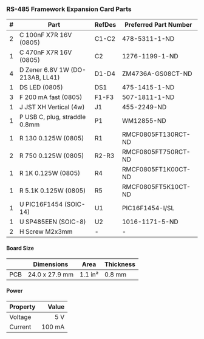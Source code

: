### RS-485 Framework Expansion Card Parts

|  # | Part                                      | RefDes  | Preferred Part Number      |
|---:|-------------------------------------------|---------|----------------------------|
|  2 | C 100nF X7R 16V (0805)                    | C1-C2   | 478-5311-1-ND              |
|  1 | C 470nF X7R 16V (0805)                    | C2      | 1276-1199-1-ND             |
|  4 | D Zener 6.8V 1W (DO-213AB, LL41)          | D1-D4   | ZM4736A-GS08CT-ND          |
|  1 | DS LED (0805)                             | DS1     | 475-1415-1-ND              |
|  3 | F 200 mA fast (0805)                      | F1-F3   | 507-1811-1-ND              |
|  1 | J JST XH Vertical (4w)                    | J1      | 455-2249-ND                |
|  1 | P USB C, plug, straddle 0.8mm             | P1      | WM12855-ND                 |
|  1 | R 130 0.125W (0805)                       | R1      | RMCF0805FT130RCT-ND        |
|  2 | R 750 0.125W (0805)                       | R2-R3   | RMCF0805FT750RCT-ND        |
|  1 | R 1K 0.125W (0805)                        | R4      | RMCF0805FT1K00CT-ND        |
|  1 | R 5.1K 0.125W (0805)                      | R5      | RMCF0805FT5K10CT-ND        |
|  1 | U PIC16F1454 (SOIC-14)                    | U1      | PIC16F1454-I/SL            |
|  1 | U SP485EEN (SOIC-8)                       | U2      | 1016-1171-5-ND             |
|  2 | H Screw M2x3mm                            | -       | -                          |


#### Board Size

|       |      Dimensions | Area    | Thickness |
|-------|-----------------|---------|-----------|
| PCB   |  24.0 x 27.9 mm | 1.1 in² |    0.8 mm |


#### Power

| Property | Value  |
|----------|-------:|
| Voltage  |    5 V |
| Current  | 100 mA |

